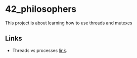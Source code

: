 # 42_philosophers
This project is about learning how to use threads and mutexes   

## Links
- Threads vs processes [link](https://medium.com/@jalal92/lets-discuss-threads-grab-a-coffee-ad4d4ebf7181).
